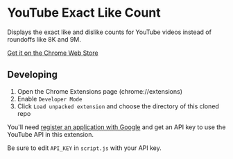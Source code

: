 # YouTube Exact Like Count
Displays the exact like and dislike counts for YouTube videos instead of roundoffs like 8K and 9M.

[Get it on the Chrome Web Store](https://chrome.google.com/webstore/detail/youtube-exact-like-count/aanhppgohpdoaoeibihebmcdkhieiahh)

## Developing
1. Open the Chrome Extensions page (chrome://extensions)
2. Enable `Developer Mode`
3. Click `Load unpacked extension` and choose the directory of this cloned repo

You'll need [register an application with Google](https://developers.google.com/youtube/registering_an_application) and get an API key to use the YouTube API in this extension.

Be sure to edit `API_KEY` in `script.js` with your API key.
